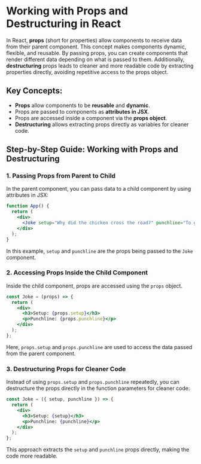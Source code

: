 # Working with Props and Destructuring in React

In React, **props** (short for properties) allow components to receive data from their parent component. This concept makes components dynamic, flexible, and reusable. By passing props, you can create components that render different data depending on what is passed to them. Additionally, **destructuring** props leads to cleaner and more readable code by extracting properties directly, avoiding repetitive access to the props object.

## Key Concepts:
- **Props** allow components to be **reusable** and **dynamic**.
- Props are passed to components as **attributes in JSX**.
- Props are accessed inside a component via the **props object**.
- **Destructuring** allows extracting props directly as variables for cleaner code.

## Step-by-Step Guide: Working with Props and Destructuring

### 1. Passing Props from Parent to Child
In the parent component, you can pass data to a child component by using attributes in JSX:

```jsx
function App() {
  return (
    <div>
      <Joke setup="Why did the chicken cross the road?" punchline="To get to the other side!" />
    </div>
  );
}
```

In this example, `setup` and `punchline` are the props being passed to the `Joke` component.

### 2. Accessing Props Inside the Child Component
Inside the child component, props are accessed using the `props` object.

```jsx
const Joke = (props) => {
  return (
    <div>
      <h3>Setup: {props.setup}</h3>
      <p>Punchline: {props.punchline}</p>
    </div>
  );
};
```

Here, `props.setup` and `props.punchline` are used to access the data passed from the parent component.

### 3. Destructuring Props for Cleaner Code
Instead of using `props.setup` and `props.punchline` repeatedly, you can destructure the props directly in the function parameters for cleaner code:

```jsx
const Joke = ({ setup, punchline }) => {
  return (
    <div>
      <h3>Setup: {setup}</h3>
      <p>Punchline: {punchline}</p>
    </div>
  );
};
```

This approach extracts the `setup` and `punchline` props directly, making the code more readable.
